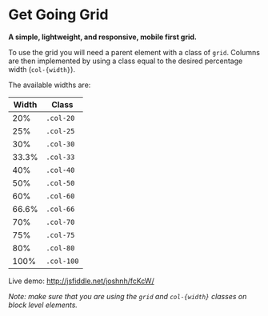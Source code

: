 Get Going Grid
==============

__A simple, lightweight, and responsive, mobile first grid.__

To use the grid you will need a parent element with a class of `grid`. Columns are then implemented by using a class equal to the desired percentage width (`col-{width}`).

The available widths are:

| Width | Class |
|-------|-------|
| 20%  | `.col-20` |
| 25%  | `.col-25` |
| 30%  | `.col-30` |
| 33.3%  | `.col-33` |
| 40%  | `.col-40` |
| 50%  | `.col-50` |
| 60%  | `.col-60` |
| 66.6%  | `.col-66` |
| 70%  | `.col-70` |
| 75%  | `.col-75` |
| 80%  | `.col-80` |
| 100%  | `.col-100` |

Live demo: http://jsfiddle.net/joshnh/fcKcW/

_Note: make sure that you are using the `grid` and `col-{width}` classes on block level elements._